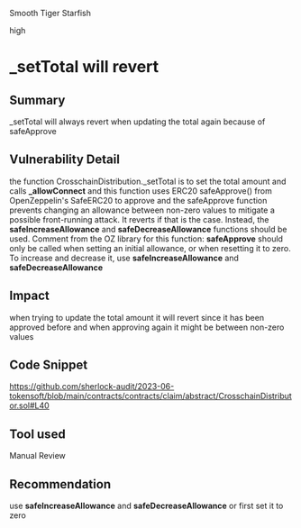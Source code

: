 Smooth Tiger Starfish

high

# _setTotal will revert

## Summary
_setTotal will always revert  when updating  the total again because of safeApprove 
## Vulnerability Detail
the function CrosschainDistribution._setTotal is  to set  the total amount and  calls **_allowConnect**  and this function   uses ERC20 safeApprove() from OpenZeppelin's SafeERC20  to approve 
and  the safeApprove function prevents changing an allowance between non-zero values to mitigate a possible front-running attack. It reverts if that is the case. Instead, the **safeIncreaseAllowance** and **safeDecreaseAllowance** functions should be used. Comment from the OZ library for this function:  **safeApprove** should only be called when setting an initial allowance, or when resetting it to zero. To increase and decrease it, use **safeIncreaseAllowance** and **safeDecreaseAllowance**
## Impact
when trying to update the total amount it will revert since it has been approved before and when  approving again it might be between non-zero values 
## Code Snippet
https://github.com/sherlock-audit/2023-06-tokensoft/blob/main/contracts/contracts/claim/abstract/CrosschainDistributor.sol#L40
## Tool used

Manual Review

## Recommendation
use 
**safeIncreaseAllowance** and **safeDecreaseAllowance** or first set it to zero